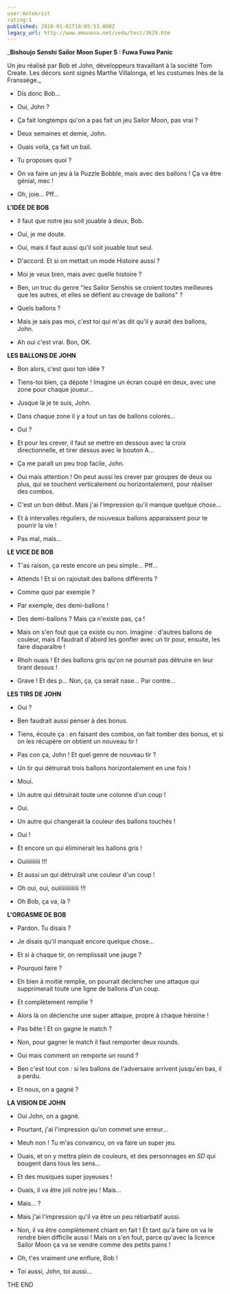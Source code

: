 ```yaml
---
user:Antekrist
rating:1
published: 2010-01-01T18:05:53.000Z
legacy_url: http://www.emunova.net/veda/test/3629.htm
---
```

_**Bishoujo Senshi Sailor Moon Super S : Fuwa Fuwa Panic**  

Un jeu réalisé par Bob et John, développeurs travaillant à la société Tom Create. Les décors sont signés Marthe Villalonga, et les costumes Inès de la Franssège._  

  

- Dis donc Bob...  

- Oui, John ?  

- Ça fait longtemps qu'on a pas fait un jeu Sailor Moon, pas vrai ?  

- Deux semaines et demie, John.  

- Ouais voilà, ça fait un bail.  

- Tu proposes quoi ?  

- On va faire un jeu à la Puzzle Bobble, mais avec des ballons ! Ça va être génial, mec !  

- Oh, joie... Pff...  

  

**L'IDÉE DE BOB**  

- Il faut que notre jeu soit jouable à deux, Bob.  

- Oui, je me doute.  

- Oui, mais il faut aussi qu'il soit jouable tout seul.  

- D'accord. Et si on mettait un mode Histoire aussi ?  

- Moi je veux bien, mais avec quelle histoire ?  

- Ben, un truc du genre "les Sailor Senshis se croient toutes meilleures que les autres, et elles se défient au crevage de ballons" ?  

- Quels ballons ?  

- Mais je sais pas moi, c'est toi qui m'as dit qu'il y aurait des ballons, John.  

- Ah oui c'est vrai. Bon, OK.  

  

**LES BALLONS DE JOHN**  

- Bon alors, c'est quoi ton idée ?  

- Tiens-toi bien, ça dépote ! Imagine un écran coupé en deux, avec une zone pour chaque joueur...  

- Jusque là je te suis, John.  

- Dans chaque zone il y a tout un tas de ballons colorés...  

- Oui ?  

- Et pour les crever, il faut se mettre en dessous avec la croix directionnelle, et tirer dessus avec le bouton A...  

- Ça me paraît un peu trop facile, John.  

- Oui mais attention ! On peut aussi les crever par groupes de deux ou plus, qui se touchent verticalement ou horizontalement, pour réaliser des combos.  

- C'est un bon début. Mais j'ai l'impression qu'il manque quelque chose...  

- Et à intervalles réguliers, de nouveaux ballons apparaissent pour te pourrir la vie !  

- Pas mal, mais...  

  

**LE VICE DE BOB**  

- T'as raison, ça reste encore un peu simple... Pff...  

- Attends ! Et si on rajoutait des ballons différents ?  

- Comme quoi par exemple ?  

- Par exemple, des demi-ballons !  

- Des demi-ballons ? Mais ça n'existe pas, ça !  

- Mais on s'en fout que ça existe ou non. Imagine : d'autres ballons de couleur, mais il faudrait d'abord les gonfler avec un tir pour, ensuite, les faire disparaître !  

- Rhoh ouais ! Et des ballons gris qu'on ne pourrait pas détruire en leur tirant dessus !  

- Grave ! Et des p... Non, ça, ça serait nase... Par contre...  

  

**LES TIRS DE JOHN**  

- Oui ?  

- Ben faudrait aussi penser à des bonus.  

- Tiens, écoute ça : en faisant des combos, on fait tomber des bonus, et si on les récupère on obtient un nouveau tir !  

- Pas con ça, John ! Et quel genre de nouveau tir ?  

- Un tir qui détruirait trois ballons horizontalement en une fois !  

- Moui.  

- Un autre qui détruirait toute une colonne d'un coup !  

- Oui.  

- Un autre qui changerait la couleur des ballons touchés !  

- Oui !  

- Et encore un qui éliminerait les ballons gris !  

- Ouiiiiiiiiii !!!  

- Et aussi un qui détruirait une couleur d'un coup !  

- Oh oui, oui, ouiiiiiiiiiiiiii !!!  

- Oh Bob, ça va, là ?  

  

**L'ORGASME DE BOB**  

- Pardon. Tu disais ?  

- Je disais qu'il manquait encore quelque chose...  

- Et si à chaque tir, on remplissait une jauge ?  

- Pourquoi faire ?  

- Eh bien à moitié remplie, on pourrait déclencher une attaque qui supprimerait toute une ligne de ballons d'un coup.  

- Et complètement remplie ?  

- Alors là on déclenche une super attaque, propre à chaque héroïne !  

- Pas bête ! Et on gagne le match ?  

- Non, pour gagner le match il faut remporter deux rounds.  

- Oui mais comment on remporte un round ?  

- Ben c'est tout con : si les ballons de l'adversaire arrivent jusqu'en bas, il a perdu.  

- Et nous, on a gagné ?  

  

**LA VISION DE JOHN**  

- Oui John, on a gagné.  

- Pourtant, j'ai l'impression qu'on commet une erreur...  

- Meuh non ! Tu m'as convaincu, on va faire un super jeu.  

- Ouais, et on y mettra plein de couleurs, et des personnages en _SD_ qui bougent dans tous les sens...  

- Et des musiques super joyeuses !  

- Ouais, il va être joli notre jeu ! Mais...  

- Mais... ?  

- Mais j'ai l'impression qu'il va être un peu rébarbatif aussi.  

- Non, il va être complètement chiant en fait ! Et tant qu'à faire on va le rendre bien difficile aussi ! Mais on s'en fout, parce qu'avec la licence Sailor Moon ça va se vendre comme des petits pains !  

- Oh, t'es vraiment une enflure, Bob !  

- Toi aussi, John, toi aussi...  

  

THE END
